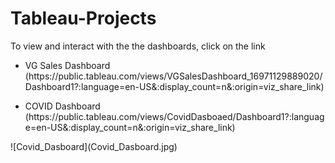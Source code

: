 # Tableau-Projects
To view and interact with the the dashboards, click on the link

<ul>
  <li>VG Sales Dashboard
      (https://public.tableau.com/views/VGSalesDashboard_16971129889020/Dashboard1?:language=en-US&:display_count=n&:origin=viz_share_link)
  </li>
</ul>

<ul>
  <li>COVID Dashboard (https://public.tableau.com/views/CovidDasboaed/Dashboard1?:language=en-US&:display_count=n&:origin=viz_share_link)
  </li>
</ul>
![Covid_Dasboard](Covid_Dasboard.jpg)

